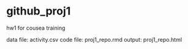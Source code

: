 # github_proj1
hw1 for cousea training

data file: activity.csv
code file: proj1_repo.rmd
output:    proj1_repo.html
